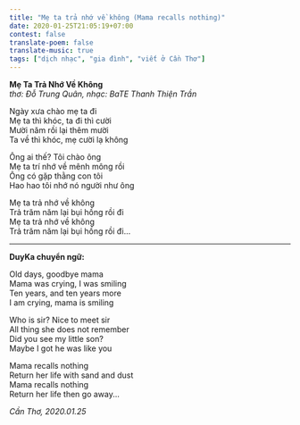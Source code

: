 ```yaml
---
title: "Mẹ ta trả nhớ về không (Mama recalls nothing)"
date: 2020-01-25T21:05:19+07:00
contest: false
translate-poem: false
translate-music: true
tags: ["dịch nhạc", "gia đình", "viết ở Cần Thơ"]
---
```

**Mẹ Ta Trả Nhớ Về Không**  
*thơ: Đỗ Trung Quân, nhạc: BaTE Thanh Thiện Trần*  
  
Ngày xưa chào mẹ ta đi  
Mẹ ta thì khóc, ta đi thì cười  
Mười năm rồi lại thêm mười  
Ta về thì khóc, mẹ cười lạ không  
  
Ông ai thế? Tôi chào ông  
Mẹ ta trí nhớ về mênh mông rồi  
Ông có gặp thằng con tôi  
Hao hao tôi nhớ nó người như ông  
  
Mẹ ta trả nhớ về không  
Trả trăm năm lại bụi hồng rồi đi  
Mẹ ta trả nhớ về không  
Trả trăm năm lại bụi hồng rồi đi...  
  
***  
  
**DuyKa chuyển ngữ:**  
  
Old days, goodbye mama  
Mama was crying, I was smiling  
Ten years, and ten years more  
I am crying, mama is smiling  
  
Who is sir? Nice to meet sir  
All thing she does not remember  
Did you see my little son?  
Maybe I got he was like you  
  
Mama recalls nothing  
Return her life with sand and dust  
Mama recalls nothing  
Return her life then go away...  
  
*Cần Thơ, 2020.01.25*